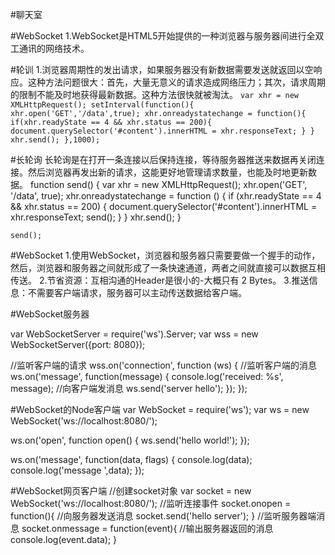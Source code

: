 #聊天室

#WebSocket
1.WebSocket是HTML5开始提供的一种浏览器与服务器间进行全双工通讯的网络技术。

#轮训
1.浏览器周期性的发出请求，如果服务器没有新数据需要发送就返回以空响应。这种方法问题很大：首先，大量无意义的请求造成网络压力；其次，请求周期的限制不能及时地获得最新数据。这种方法很快就被淘汰。
`
var xhr = new XMLHttpRequest();
  setInterval(function(){
      xhr.open('GET','/data',true);
      xhr.onreadystatechange = function(){
          if(xhr.readyState == 4 && xhr.status == 200){
            document.querySelector('#content').innerHTML = xhr.responseText;
          }
      }
      xhr.send();
  },1000);
`

#长轮询
长轮询是在打开一条连接以后保持连接，等待服务器推送来数据再关闭连接。然后浏览器再发出新的请求，这能更好地管理请求数量，也能及时地更新数据。
function send() {
        var xhr = new XMLHttpRequest();
        xhr.open('GET', '/data', true);
        xhr.onreadystatechange = function () {
            if (xhr.readyState == 4 && xhr.status == 200) {
                document.querySelector('#content').innerHTML = xhr.responseText;
                send();
            }
        }
        xhr.send();
    }

    send();

#WebSocket
1.使用WebSocket，浏览器和服务器只需要要做一个握手的动作，然后，浏览器和服务器之间就形成了一条快速通道，两者之间就直接可以数据互相传送。
2.节省资源：互相沟通的Header是很小的-大概只有 2 Bytes。
3.推送信息：不需要客户端请求，服务器可以主动传送数据给客户端。


#WebSocket服务器

var WebSocketServer = require('ws').Server;
var wss = new WebSocketServer({port: 8080});

//监听客户端的请求
wss.on('connection', function (ws) {
    //监听客户端的消息
    ws.on('message', function(message) {
        console.log('received: %s', message);
        //向客户端发消息
        ws.send('server hello');
    });
});

#WebSocket的Node客户端
var WebSocket = require('ws');
var ws = new WebSocket('ws://localhost:8080/');

ws.on('open', function open() {
    ws.send('hello world!');
});

ws.on('message', function(data, flags) {
    console.log(data);
    console.log('message ',data);
});


#WebSocket网页客户端
//创建socket对象
    var socket = new WebSocket('ws://localhost:8080/');
    //监听连接事件
    socket.onopen = function(){
        //向服务器发送消息
        socket.send('hello server');
    }
    //监听服务器端消息
    socket.onmessage = function(event){
        //输出服务器返回的消息
        console.log(event.data);
    }
